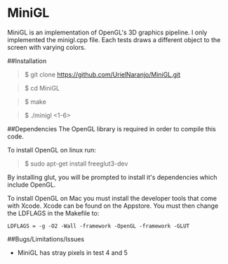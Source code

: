 # MiniGL
MiniGL is an implementation of OpenGL's 3D graphics pipeline.
I only implemented the minigl.cpp file.
Each tests draws a different object to the screen with varying colors. 

##Installation

>$ git clone https://github.com/UrielNaranjo/MiniGL.git

>$ cd MiniGL

>$ make

>$ ./minigl <1-6>

##Dependencies
The OpenGL library is required in order to compile this code.
   
To install OpenGL on linux run: 
>$ sudo apt-get install freeglut3-dev

By installing glut, you will be prompted to install it's dependencies which
include OpenGL.

To install OpenGL on Mac you must install the developer tools that come with Xcode. Xcode can be found on the Appstore.
You must then change the LDFLAGS in the Makefile to: 
```
LDFLAGS = -g -O2 -Wall -framework -OpenGL -framework -GLUT   
```
##Bugs/Limitations/Issues
* MiniGL has stray pixels in test 4 and 5
